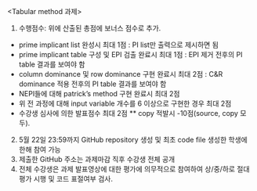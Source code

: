<Tabular method 과제>

1) 수행점수: 위에 산출된 총점에 보너스 점수로 추가.
 - prime implicant list 완성시 최대 1점
    : PI list만 출력으로 제시하면 됨
 - prime implicant table 구성 및 EPI 검출 완료시 최대 1점
    : EPI 제거 전후의 PI table 결과를 보여야 함
 - column dominance 및 row dominance 구현 완료시 최대 2점
    : C&R dominance 적용 전후의 PI table 결과를 보여야 함
 - NEPI들에 대해 patrick’s method 구현 완료시 최대 2점
 - 위 전 과정에 대해 input variable 개수를 6 이상으로 구현한 경우 최대 2점
 - 수강생 심사에 의한 발표점수 최대 2점
 ** copy 적발시 -10점(source, copy 모두).

2) 5월 22일 23:59까지 GitHub repository 생성 및 최초 code file 생성한 학생에 한해 참여 가능
3) 제출한 GitHub 주소는 과제마감 직후 수강생 전체 공개
4) 전체 수강생은 과제 발표영상에 대한 평가에 의무적으로 참여하여 상/중/하로 절대평가 시행 및 코드 표절여부 검사.